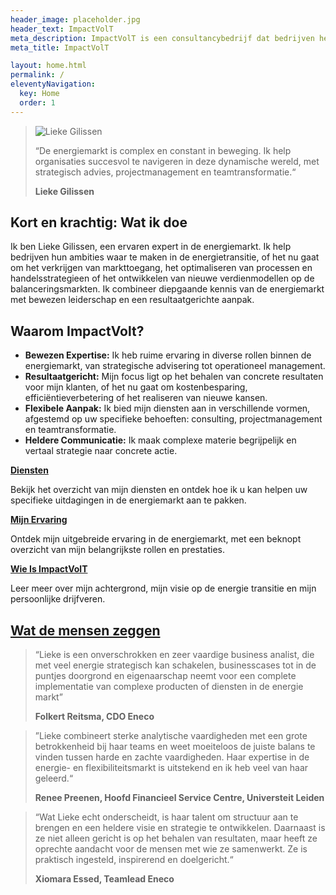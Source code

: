 ```yaml
---
header_image: placeholder.jpg
header_text: ImpactVolT
meta_description: ImpactVolT is een consultancybedrijf dat bedrijven helpt bij het realiseren van hun ambities in de energietransitie.
meta_title: ImpactVolT

layout: home.html
permalink: /
eleventyNavigation:
  key: Home
  order: 1
---
```


<blockquote class="impactvolt-quote-block">
    <div class="flow-image-wrapper">
        <img
            src="/images/profiel-1-1024x683.jpg"
            alt="Lieke Gilissen"
            loading="lazy" decoding="async"
         />
    </div>
    <p class="quote-text">
        “De energiemarkt is complex en constant in beweging. Ik help organisaties succesvol te navigeren in deze dynamische wereld, met strategisch advies, projectmanagement en teamtransformatie.“
    </p>
    <p class="attribution">
        <strong>Lieke Gilissen</strong>
    </p>
</blockquote>

## Kort en krachtig: Wat ik doe

Ik ben Lieke Gilissen, een ervaren expert in de energiemarkt. Ik help bedrijven hun ambities waar te maken in de energietransitie, of het nu gaat om het verkrijgen van markttoegang, het optimaliseren van processen en handelsstrategieen of het ontwikkelen van nieuwe verdienmodellen op de balanceringsmarkten. Ik combineer diepgaande kennis van de energiemarkt met bewezen leiderschap en een resultaatgerichte aanpak.

## Waarom ImpactVolt?

* **Bewezen Expertise:** Ik heb ruime ervaring in diverse rollen binnen de energiemarkt, van strategische advisering tot
operationeel management.
* **Resultaatgericht:** Mijn focus ligt op het behalen van concrete resultaten voor mijn klanten, of het nu gaat om
kostenbesparing, efficiëntieverbetering of het realiseren van nieuwe kansen.
* **Flexibele Aanpak:** Ik bied mijn diensten aan in verschillende vormen, afgestemd op uw specifieke behoeften:
consulting, projectmanagement en teamtransformatie.
* **Heldere Communicatie:** Ik maak complexe materie begrijpelijk en vertaal strategie naar concrete actie.

**[<span class="cta-link">Diensten</span>](/diensten)**

Bekijk het overzicht van mijn diensten en ontdek hoe ik u kan helpen uw specifieke uitdagingen in de energiemarkt aan te pakken.

**[<span class="cta-link">Mijn Ervaring</span>](/ervaring)**

Ontdek mijn uitgebreide ervaring in de energiemarkt, met een beknopt overzicht van mijn belangrijkste rollen en prestaties.

**[<span class="cta-link">Wie Is ImpactVolT</span>](/wie-is)**

Leer meer over mijn achtergrond, mijn visie op de energie transitie en mijn persoonlijke drijfveren.

## [Wat de mensen zeggen](/reviews) 

> “Lieke is een onverschrokken en zeer vaardige business analist, die met veel energie strategisch kan schakelen, businesscases tot in de puntjes doorgrond en eigenaarschap neemt voor een complete implementatie van complexe producten of diensten in de energie markt”
>
> **Folkert Reitsma, CDO Eneco**

> ”Lieke combineert sterke analytische vaardigheden met een grote betrokkenheid bij haar teams en weet moeiteloos de juiste balans te vinden tussen harde en zachte vaardigheden. Haar expertise in de energie- en flexibiliteitsmarkt is uitstekend en ik heb veel van haar geleerd.“
>
> **Renee Preenen, Hoofd Financieel Service Centre, Universteit Leiden**

> “Wat Lieke echt onderscheidt, is haar talent om structuur aan te brengen en een heldere visie en strategie te ontwikkelen. Daarnaast is ze niet alleen gericht is op het behalen van resultaten, maar heeft ze oprechte aandacht voor de mensen met wie ze samenwerkt. Ze is praktisch ingesteld, inspirerend en doelgericht.“
>
> **Xiomara Essed, Teamlead Eneco**
